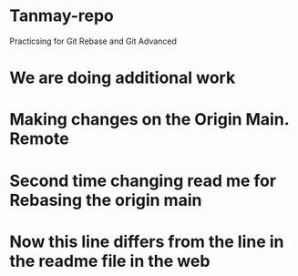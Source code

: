 # Tanmay-repo

Practicsing for Git Rebase and Git Advanced

# We are doing additional work

# Making changes on the Origin Main. Remote 


# Second time changing read me for Rebasing the origin main


# Now this line differs from the line in the readme file in the web
